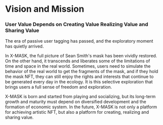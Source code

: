 # Vision and Mission

### User Value Depends on Creating Value Realizing Value and Sharing Value



The era of passive user tagging has passed, and the exploratory moment has quietly arrived.

In X-MASK, the full picture of Sean Smith's mask has been vividly restored. On the other hand, it transcends and liberates some of the limitations of time and space in the real world. Sometimes, users need to simulate the behavior of the real world to get the fragments of the mask, and if they hold the mask NFT, they can still enjoy the rights and interests that continue to be generated every day in the ecology. It is this selective exploration that brings users a full sense of freedom and exploration.

X-MASK is born and started from playing and socializing, but its long-term growth and maturity must depend on diversified development and the formation of economic system. In the future, X-MASK is not only a platform for achieving artistic NFT, but also a platform for creating, realizing and sharing value.

